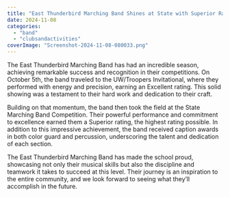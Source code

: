 ```yaml
---
title: "East Thunderbird Marching Band Shines at State with Superior Rating and Awards"
date: 2024-11-08
categories: 
  - "band"
  - "clubsandactivities"
coverImage: "Screenshot-2024-11-08-080033.png"
---
```


The East Thunderbird Marching Band has had an incredible season, achieving remarkable success and recognition in their competitions. On October 5th, the band traveled to the UW/Troopers Invitational, where they performed with energy and precision, earning an Excellent rating. This solid showing was a testament to their hard work and dedication to their craft.

Building on that momentum, the band then took the field at the State Marching Band Competition. Their powerful performance and commitment to excellence earned them a Superior rating, the highest rating possible. In addition to this impressive achievement, the band received caption awards in both color guard and percussion, underscoring the talent and dedication of each section.

The East Thunderbird Marching Band has made the school proud, showcasing not only their musical skills but also the discipline and teamwork it takes to succeed at this level. Their journey is an inspiration to the entire community, and we look forward to seeing what they’ll accomplish in the future.
